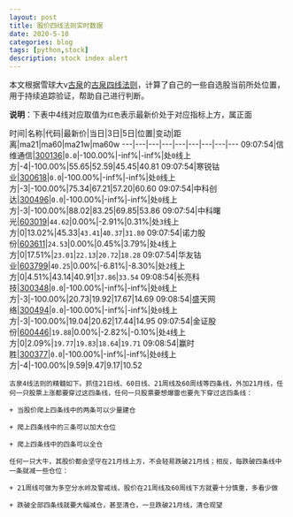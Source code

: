```yaml
---
layout: post
title: 股价四线法则实时数据
date: 2020-5-10
categories: blog
tags: [python,stock]
description: stock index alert
---
```



本文根据雪球大v[古泉](https://xueqiu.com/u/7148646888)的[古泉四线法则](https://xueqiu.com/7148646888/130498192)，计算了自己的一些自选股当前所处位置，用于持续追踪验证，帮助自己进行判断。

**说明**：下表中4线对应取值为`红色`表示最新价处于对应指标上方，属正面

时间|名称|代码|最新价|当日|3日|5日|位置|变动|距离|ma21|ma60|ma21w|ma60w
---|---|---|---|---|---|---|---|---
09:07:54|信维通信|[300136](https://xueqiu.com/S/SZ300136)|`0.0`|-100.00%|-inf%|-inf%|处`0`线上方|-4|-100.00%|55.65|52.59|45.45|40.81
09:07:54|寒锐钴业|[300618](https://xueqiu.com/S/SZ300618)|`0.0`|-100.00%|-inf%|-inf%|处`0`线上方|-3|-100.00%|75.34|67.21|57.20|60.60
09:07:54|中科创达|[300496](https://xueqiu.com/S/SZ300496)|`0.0`|-100.00%|-inf%|-inf%|处`0`线上方|-3|-100.00%|88.02|83.25|69.85|53.86
09:07:54|中科曙光|[603019](https://xueqiu.com/S/SH603019)|`44.62`|0.00%|-2.91%|0.31%|处`3`线上方|0|13.02%|45.33|`43.41`|`40.37`|`31.80`
09:07:54|诺力股份|[603611](https://xueqiu.com/S/SH603611)|`24.53`|0.00%|0.45%|3.79%|处`4`线上方|0|17.51%|`23.01`|`22.13`|`20.72`|`18.28`
09:07:54|华友钴业|[603799](https://xueqiu.com/S/SH603799)|`40.25`|0.00%|-6.81%|-8.30%|处`2`线上方|0|4.51%|43.14|40.91|`37.86`|`33.54`
09:08:54|长亮科技|[300348](https://xueqiu.com/S/SZ300348)|`0.0`|-100.00%|-inf%|-inf%|处`0`线上方|-3|-100.00%|20.73|19.92|17.67|14.69
09:08:54|盛天网络|[300494](https://xueqiu.com/S/SZ300494)|`0.0`|-100.00%|-inf%|-inf%|处`0`线上方|-3|-100.00%|19.04|20.62|17.44|14.95
09:07:54|金证股份|[600446](https://xueqiu.com/S/SH600446)|`19.88`|0.00%|-2.82%|-0.10%|处`4`线上方|0|2.09%|`19.77`|`19.83`|`18.64`|`19.71`
09:08:54|赢时胜|[300377](https://xueqiu.com/S/SZ300377)|`0.0`|-100.00%|-inf%|-inf%|处`0`线上方|-4|-100.00%|9.59|9.47|9.17|10.52

```
古泉4线法则的精髓如下。抓住21日线、60日线、21周线及60周线等四条线，外加21月线，任何一只股票上涨都要穿过这四条线，任何一只股票要想爆雷也要先下穿过这四条线：

+ 当股价爬上四条线中的两条可以少量建仓

+ 爬上四条线中的三条可以加大仓位

+ 爬上四条线中的四条可以全仓

任何一只大牛，其股价都会坚守在21月线上方，不会轻易跌破21月线；相反，每跌破四条线中一条就减一些仓位：

+ 21周线可做为多空分水岭及警戒线，股价在21周线及60周线下方就要十分慎重，多看少做

+ 跌破全部四条线就要大幅减仓，甚至清仓，一旦跌破21月线，清仓观望
```